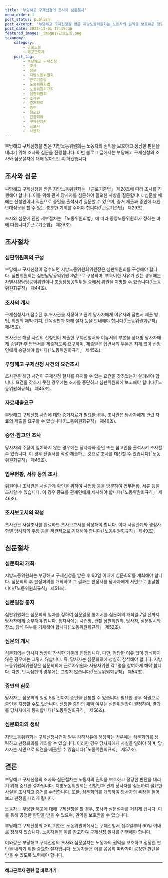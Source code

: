 ```yaml
---
title: '부당해고 구제신청의 조사와 심문절차'
menu_order: 1
post_status: publish
post_excerpt: '부당해고 구제신청을 받은 지방노동위원회는 노동자의 권익을 보호하고 정당한 판단을 내리기 위해 조사와 심문을 진행합니다. 이번 블로그 글에서는 부당해고 구제신청의 조사와 심문절차에 대해 알아보도록 하겠습니다.'
post_date: 2023-11-01 17:19:36
featured_image: _images/근로노동.png
taxonomy:
    category:
        - 근로노동
        - 해고근로자
    post_tag:
        - 부당해고 구제신청
        -  조사
        -  심문
        -  지방노동위원회
        -  근로기준법
        -  노동위원회법
        -  노동위원회규칙
        -  심판위원회
        -  조사관
        -  증거자료
        -  증인
        -  참고인
        -  판정회의
        -  구제신청서
        -  근로자
        -  사용자
---
```



부당해고 구제신청을 받은 지방노동위원회는 노동자의 권익을 보호하고 정당한 판단을 내리기 위해 조사와 심문을 진행합니다. 이번 블로그 글에서는 부당해고 구제신청의 조사와 심문절차에 대해 알아보도록 하겠습니다.

## 조사와 심문

부당해고 구제신청을 받은 지방노동위원회는 「근로기준법」 제28조에 따라 조사를 진행해야 합니다. 이를 위해 관계 당사자를 심문하여 필요한 사항을 질문합니다. 심문할 때에는 신청인이나 직권으로 증인을 출석시켜 질문할 수 있으며, 증거 제출과 증인에 대한 반대심문을 할 수 있는 충분한 기회를 주어야 합니다(「근로기준법」 제29조).

조사와 심문에 관한 세부절차는 「노동위원회법」에 따라 중앙노동위원회가 정하는 바에 따릅니다(「근로기준법」 제29조).

## 조사절차

### 심판위원회의 구성

부당해고 구제신청이 접수되면 지방노동위원회위원장은 심판위원회를 구성해야 합니다. 심판위원회는 심판담당공익위원 3명으로 구성되며, 부득이한 사유가 있는 경우에는 차별시정담당공익위원이나 조정담당공익위원 중에서 위원을 지명할 수 있습니다(「노동위원회규칙」 제44조).

### 조사의 개시

구제신청서가 접수된 후 조사관을 지정하고 관계 당사자에게 이유서와 답변서 제출 방법, 위원의 제척·기피, 단독심판과 화해 절차 등을 안내해야 합니다(「노동위원회규칙」 제45조).

조사관은 해당 사건의 신청인이 제출한 구제신청서와 이유서의 부본을 상대방 당사자에게 송달한 후 답변서를 제출하도록 요구하며, 제출받은 답변서의 부본은 지체 없이 신청인에게 송달해야 합니다(「노동위원회규칙」 제45조).

### 부당해고 구제신청 사건의 요건조사

조사관은 해당 사건이 구제신청 절차를 유지할 수 있는 요건을 갖추었는지 살펴봐야 합니다. 요건을 갖추지 못한 경우에는 조사를 중단하고 심판위원회에 보고해야 합니다(「노동위원회규칙」 제45조).

### 자료제출요구

부당해고 구제신청 사건에 대한 증거자료가 필요한 경우, 조사관은 당사자에게 관련 자료의 제출을 요구할 수 있습니다(「노동위원회규칙」 제46조).

### 증인·참고인 조사

당사자의 주장이 일치하지 않는 경우에는 당사자와 증인 또는 참고인을 출석시켜 조사할 수 있습니다. 이 경우 진술서를 작성·제출하는 것으로 조사를 대신할 수 있습니다(「노동위원회규칙」 제46조).

### 업무현황, 서류 등의 조사

위원이나 조사관은 사실관계 확인을 위하여 사업장 등을 방문하여 업무현황, 서류 등을 조사할 수 있습니다. 이 경우 증표를 관계인에게 제시해야 합니다(「노동위원회규칙」 제46조).

### 조사보고서의 작성

조사관은 사실조사를 완료하면 조사보고서를 작성해야 합니다. 이때 사실관계와 쟁점사항별 당사자의 주장 등을 객관적으로 기재해야 합니다(「노동위원회규칙」 제49조).

## 심문절차

### 심문회의 개최

지방노동위원회는 부당해고 구제신청을 받은 후 60일 이내에 심문회의를 개최해야 합니다. 심문회의 후 판정회의를 개최하고 그 결과는 판정서를 당사자에게 서면으로 송달합니다(「노동위원회규칙」 제51조).

### 심문일정 통지

심판위원회는 심문회의 일자를 정하여 심문일정 통지서를 심문회의 개최일 7일 전까지 당사자에게 송부해야 합니다. 통지서에는 사건명, 관할 심판위원회, 당사자, 심문일시와 장소, 참석 여부를 기재해야 합니다(「노동위원회규칙」 제52조).

### 심문의 개시

심문회의는 당사자 쌍방이 참석한 가운데 진행됩니다. 다만, 정당한 이유 없이 참석하지 않은 경우에는 그렇지 않습니다. 즉, 당사자는 심문회의에 성실히 참석해야 합니다. 지방노동위원회위원장은 심문회의에 근로자위원과 사용자위원 각 1명을 참여하게 해야 합니다. 다만, 단독심판의 경우에는 그렇지 않습니다(「노동위원회규칙」 제54조).

### 증인의 심문

당사자는 심문회의 일정 5일 전까지 증인을 신청할 수 있습니다. 필요한 경우 직권으로 증인을 지정할 수도 있습니다. 신청한 증인의 채택 여부는 심판위원장이 결정하며, 결과를 당사자에게 통지합니다(「노동위원회규칙」 제56조).

### 심문회의의 생략

지방노동위원회는 구제신청사건이 일부 각하사유에 해당하는 경우에는 심문회의를 생략하고 판정회의를 개최할 수 있습니다. 이러한 경우 당사자에게 사실을 알려야 하며, 당사자는 서면으로 의견을 제출할 수 있습니다(「노동위원회규칙」 제57조).

## 결론

부당해고 구제신청의 조사와 심문절차는 노동자의 권익을 보호하고 정당한 판단을 내리기 위해 중요한 절차입니다. 지방노동위원회는 신청인과 관계 당사자를 심문하여 필요한 사실을 조사하고 증거를 수집합니다. 또한, 심문회의를 개최하여 당사자의 주장을 들어보고 판정을 내리게 됩니다.

노동자는 부당한 해고에 대해 구제신청을 할 경우, 조사와 심문절차를 거치게 됩니다. 이를 통해 공정한 판단을 받을 수 있으며, 권익을 보호받을 수 있습니다.

부당해고 구제신청의 처리 기한은 노동위원회에서는 구제신청서 접수일부터 60일 이내로 정해져 있습니다. 노동자들은 이를 참고하여 구제신청 절차를 진행해야 합니다.

이와같은 부당해고 구제신청의 조사와 심문절차는 노동자의 권익을 보호하고 정당한 판단을 내리기 위한 중요한 절차입니다. 노동자들은 이를 꼼꼼히 따라가며 공정한 판단을 받을 수 있도록 노력해야 합니다.


<!-- wp:separator -->
<hr class="wp-block-separator has-alpha-channel-opacity"/>
<!-- /wp:separator -->

<!-- wp:group {"backgroundColor":"base","layout":{"type":"constrained"}} -->
<div class="wp-block-group has-base-background-color has-background"><!-- wp:paragraph {"align":"center","fontSize":"medium"} -->
<p class="has-text-align-center has-large-font-size"><strong>해고근로자 관련 글 바로가기</strong></p>
<!-- /wp:paragraph -->


<!-- wp:latest-posts
{"categories":[{"id":12660,"count":19,"description":"","link":"https://uknowlaw.com/category/%ed%95%b4%ea%b3%a0%ea%b7%bc%eb%a1%9c%ec%9e%90/","name":"해고근로자","slug":"해고근로자","taxonomy":"category","parent":0,"meta":[],"_links":{"self":[{"href":"https://uknowlaw.com/wp-json/wp/v2/categories/12660"}],"collection":[{"href":"https://uknowlaw.com/wp-json/wp/v2/categories"}],"about":[{"href":"https://uknowlaw.com/wp-json/wp/v2/taxonomies/category"}],"wp:post_type":[{"href":"https://uknowlaw.com/wp-json/wp/v2/posts?categories=12660"}],"curies":[{"name":"wp","href":"https://api.w.org/{rel}","templated":true}]}}],"postsToShow":100,"excerptLength":28,"postLayout":"grid","columns":2,"featuredImageAlign":"left","featuredImageSizeSlug":"large","fontSize":"small"} /--></div>
<!-- /wp:group -->